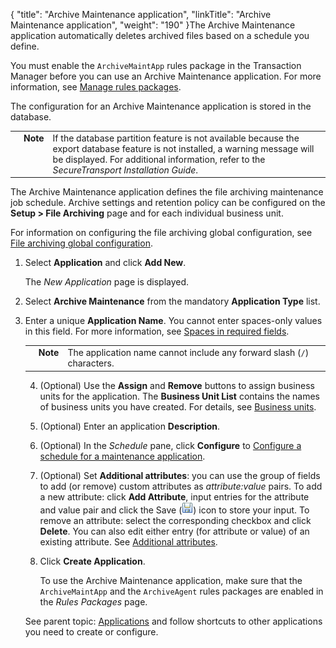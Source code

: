 {
    "title": "Archive Maintenance application",
    "linkTitle": "Archive Maintenance application",
    "weight": "190"
}The Archive Maintenance application automatically deletes archived files based on a schedule you define.



You must enable the `ArchiveMaintApp` rules package in the Transaction Manager before you can use an Archive Maintenance application. For more information, see [Manage rules packages](../../c_st_setup/c_st_tm_settings/t_st_rulespackages).



The configuration for an Archive Maintenance application is stored in the database.



<table cellpadding="0" cellspacing="0">
   <col/>
   <col/>
   <col/>
      <tr>
         <td valign="top">         </td>
         <td valign="top"><span><b>Note</b></span>
         </td>
         <td data-mc-autonum="&lt;b&gt;Note&lt;/b&gt;" valign="top">If the database partition feature is not available because the export database feature is not installed, a warning message will be displayed. For additional information, refer to the <em><span>SecureTransport</span> Installation Guide</em>.         </td>
      </tr>
</table>



The Archive Maintenance application defines the file archiving maintenance job schedule. Archive settings and retention policy can be configured on the **Setup &gt; File Archiving** page and for each individual business unit.



For information on configuring the file archiving global configuration, see [File archiving global configuration](../../c_st_setup/c_st_file_archiving/t_st_file_archiving_conf).



1.  Select **Application** and click **Add New**.  

    The *New Application* page is displayed.



2.  Select **Archive Maintenance** from the mandatory **Application Type** list.



3.  Enter a unique **Application Name**. You cannot enter spaces-only values in this field. For more information, see [Spaces in required fields](../../accounts/useraccounts/t_st_create_user_account).  

    



    <table cellpadding="0" cellspacing="0">
   <col/>
   <col/>
   <col/>
      <tr>
         <td valign="top">         </td>
         <td valign="top"><span><b>Note</b></span>
         </td>
         <td data-mc-autonum="&lt;b&gt;Note&lt;/b&gt;" valign="top">The application name cannot include any forward slash (<code>/</code>) characters.         </td>
      </tr>
</table>



4.  (Optional) Use the **Assign** and **Remove** buttons to assign business units for the application. The **Business Unit List** contains the names of business units you have created. For details, see [Business units](../../c_st_advancedaccountadministration/c_st_businessunits).



5.  (Optional) Enter an application **Description**.



6.  (Optional) In the *Schedule* pane, click **Configure** to [Configure a schedule for a maintenance application](manage_applications.htm#configuremaintschedule).



7.  (Optional) Set **Additional attributes**: you can use the group of fields to add (or remove) custom attributes as *attribute:value* pairs. To add a new attribute: click **Add Attribute**, input entries for the attribute and value pair and click the Save (![](SaveIcon.png)) icon to store your input. To remove an attribute: select the corresponding checkbox and click **Delete**. You can also edit either entry (for attribute or value) of an existing attribute. See [Additional attributes](../../c_st_setup/t_st_mailtemplates/c_st_mail_template_commands_variables).



8.  Click **Create Application**.  

    To use the Archive Maintenance application, make sure that the `ArchiveMaintApp` and the `ArchiveAgent` rules packages are enabled in the *Rules Packages* page.



  

See parent topic: [Applications](..//securetransport/administrator_guide/applications) and follow shortcuts to other applications you need to create or configure.

